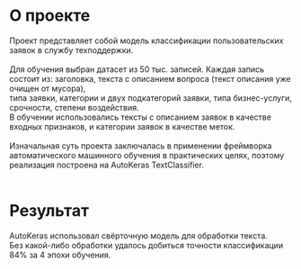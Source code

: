 # О проекте<br>
Проект представляет собой модель классификации пользовательских заявок в службу техподдержки.<br><br>
Для обучения выбран датасет из 50 тыс. записей. Каждая запись состоит из: заголовка, текста с описанием вопроса (текст описания уже очищен от мусора),<br>
типа заявки, категории и двух подкатегорий заявки, типа бизнес-услуги, срочности, степени воздействия.<br>
В обучении использовались тексты с описанием заявок в качестве входных признаков, и категории заявок в качестве меток.<br><br>
Изначальная суть проекта заключалась в применении фреймворка автоматического машинного обучения в практических целях, поэтому реализация построена на AutoKeras TextClassifier.<br><br>

# Результат<br>
AutoKeras использовал свёрточную модель для обработки текста.<br>
Без какой-либо обработки удалось добиться точности классификации 84% за 4 эпохи обучения.


